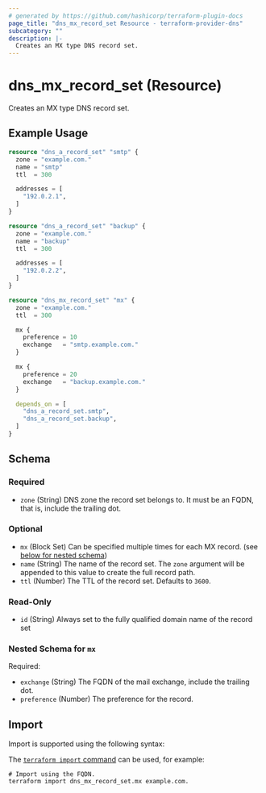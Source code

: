 ```yaml
---
# generated by https://github.com/hashicorp/terraform-plugin-docs
page_title: "dns_mx_record_set Resource - terraform-provider-dns"
subcategory: ""
description: |-
  Creates an MX type DNS record set.
---
```


# dns_mx_record_set (Resource)

Creates an MX type DNS record set.

## Example Usage

```terraform
resource "dns_a_record_set" "smtp" {
  zone = "example.com."
  name = "smtp"
  ttl  = 300

  addresses = [
    "192.0.2.1",
  ]
}

resource "dns_a_record_set" "backup" {
  zone = "example.com."
  name = "backup"
  ttl  = 300

  addresses = [
    "192.0.2.2",
  ]
}

resource "dns_mx_record_set" "mx" {
  zone = "example.com."
  ttl  = 300

  mx {
    preference = 10
    exchange   = "smtp.example.com."
  }

  mx {
    preference = 20
    exchange   = "backup.example.com."
  }

  depends_on = [
    "dns_a_record_set.smtp",
    "dns_a_record_set.backup",
  ]
}
```

<!-- schema generated by tfplugindocs -->
## Schema

### Required

- `zone` (String) DNS zone the record set belongs to. It must be an FQDN, that is, include the trailing dot.

### Optional

- `mx` (Block Set) Can be specified multiple times for each MX record. (see [below for nested schema](#nestedblock--mx))
- `name` (String) The name of the record set. The `zone` argument will be appended to this value to create the full record path.
- `ttl` (Number) The TTL of the record set. Defaults to `3600`.

### Read-Only

- `id` (String) Always set to the fully qualified domain name of the record set

<a id="nestedblock--mx"></a>
### Nested Schema for `mx`

Required:

- `exchange` (String) The FQDN of the mail exchange, include the trailing dot.
- `preference` (Number) The preference for the record.

## Import

Import is supported using the following syntax:

The [`terraform import` command](https://developer.hashicorp.com/terraform/cli/commands/import) can be used, for example:

```shell
# Import using the FQDN.
terraform import dns_mx_record_set.mx example.com.
```
